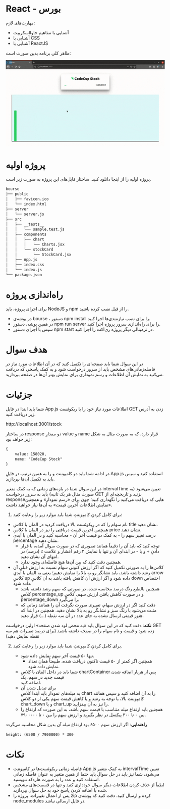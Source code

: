 # React - بورس

مهارت‌های لازم:

-  آشنایی با مفاهیم جاوااسکریپت
-  آشنایی با CSS
-  آشنایی با ReactJS



ظاهر کلی برنامه بدین صورت است:

![](/public/bourse.gif?raw=true)


# پروژه اولیه

پروژه اولیه را از اینجا دانلود کنید. ساختار فایل‌های این پروژه به صورت زیر است.

```
bourse
├── public
│   ├── favicon.ico
│   └── index.html
├── server
│   └── server.js
├── src
│   ├── __tests__
│   │   └── sample.test.js
│   ├── components
│   │   ├── chart
│   │   │   └── Charts.jsx
│   │   └── stockCard
│   │       └── StockCard.jsx
│   ├── App.js
│   ├── index.css
│   └── index.js
└── package.json
```


# راه‌اندازی پروژه

برای اجرای پروژه، باید NodeJS و npm را از قبل نصب کرده باشید.

- در پوشه‌ی bourse ، دستور npm install را برای نصب نیازمندی‌ها اجرا کنید.
- در همین پوشه، دستور npm run server را برای راه‌اندازی سرور پروژه اجرا کنید.
-  سپس با اجرای دستور npm start در ترمینالی دیگر پروژه ری‌اکت را اجرا کنید.


# هدف سوال
در این سوال شما باید صفحه‌ای را تکمیل کنید که در آن اطلاعات مورد نیاز در فاصله‌زمانی‌های مشخص باید از سرور درخواست شود و به کمک پاسخی که دریافت می‌کنید به نمایش آن اطلاعات و رسم نموداری برای نمایش بهتر آن‌ها در صفحه بپردازید.

# جزئیات

شما باید ابتدا در فایل ‍App.js اطلاعات مورد نیاز خود را با ریکوئست GET زدن به آدرس زیر دریافت کنید.

http://localhost:3001/stock

در ساختار response دو مقدارِ value و name قرار دارد، که به صورت مثال به شکل زیر خواهد بود:

```
{
    value: 158020,
    name: "CodeCup Stock" 
}
```



در ادامه شما باید دو کامپوننت <StockCard /> و <Chart /> را به همین ترتیب در فایلِ App.js استفاده کنید و سپس باید به تکمیل آن‌ها بپردازید.

در این سوال شما در بازه‌های زمانی که به کمک متغیر intervalTime تعیین می‌شود (به صورت مثال هر یک ثانیه) باید به سرور درخواست GET بزنید و تاریخچه‌ای از responseهایی که دریافت می‌کنید را نگهداری کنید؛ چون برای «رسم نمودار» و همچنین «نمایش اطلاعات آخرین قیمت» به آن‌ها نیاز خواهید داشت.


1. برای کامل کردنِ کامپوننتِ <StockCard /> شما باید موارد زیر را رعایت کنید:


- نام سهام را که در ریکوئست بالا دریافت کردید در المان با کلاسِ title نشان دهید.
- همچنین آخرین قیمت دریافتی را نیز در المان با کلاسِ price نشان دهید.
- درصد تغییر سهم را - به کمک دو قیمت آخر آن - محاسبه کنید و در المان با آیدیِ percentage نشان دهید.
	- توجه کنید که باید آن را دقیقاً همانند تصویری که در صورت سوال آمده، با قرار دادنِ + و یا - در ابتدای آن و تنها با نمایش ۲ رقم اعشار و علامت ٪ (درصد) در انتهای آن نشان دهید.
	- همچنین دقت کنید که بین آن‌ها هیچ فاصله‌ای وجود ندارد.
- کلاس‌ها را به صورتی تکمیل کنید که اگر ارزش کنونی سهام نسبت به ارزش قبلی آن رشد داشته باشد، باید نشانگر رو به بالا را نمایش دهیم؛ یعنی به المان با آیدیِ arrow کلاسِ up داده شود و اگر ارزش آن کاهش یافته باشد به آن کلاسِ down اختصاص داده شود.
	- همچنین بالطبع رنگ درصد محاسبه شده، در صورتی که سهم رشد داشته باشد کلاسِ percentage_up و در صورت کاهش یافتن ارزش سهم، کلاسِ percentage_down را می‌گیرد.
	- دقت کنید اگر در ارزش سهام، تغییری صورت نگرفت آن را همانند زمانی که مثبت می‌شود با رنگ سبز و نشانگر رو به بالا نشان دهید. همچنین در ابتدا که هنوز قیمتی ارسال نشده به جای عدد در آن سه نقطه (...) قرار دهید.

**نکته**: دقت کنید که در این سوال باید «به محض لود شدن صفحه» اولین درخواست GET زده شود و قیمت و نام سهام را در صفحه داشته باشید (برای درصد تغییرات هم سه نقطه نمایش دهید)

2. برای کامل کردنِ کامپوننتِ <Chart /> شما باید موارد زیر را رعایت کنید. 


   - تنها ۵۰ قیمت آخر سهم نمایش داده شود.
		- همچنین اگر کمتر از ۵۰ قیمت تاکنون دریافت شده، طبیعتاً همان تعداد نمایش داده شود.
   - شما باید در داخل المان با کلاسِ chartContainer پس از هربار اضافه شدن قیمت جدید در سهم، یک <div/> اضافه کنید.
   	- برای تبدیل شدن آن <div/> به میله‌های نمودار باید ابتدا کلاسِ chart را به آن اضافه کنید و سپس همانند کامپوننت بالا، با توجه به رشد و یا کاهش قیمت سهم یکی از دو کلاسِ chart_down و یا chart_up را نیز به آن بیفزایید.
   	- همچنین باید ارتفاع میله متناسب با قیمت سهم باشد، به این صورت که ارتفاع را بین ۰ تا ۳۰۰ پیکسل در نظر بگیرید و ارزش سهم را بین ۰ تا ۷۹۰۰۰۰۰.

**راهنمایی**: اگر ارزش سهم ۶۵۰۰ بود ارتفاع میله آن بدین شکل محاسبه می‌گردد

```height: (6500 / 7900000) * 300```


# نکات

 - فاصله زمانی ریکوئست‌ها در کامپوننت App.js به کمک متغیر intervalTime تعیین می‌شود، شما نیز باید در حل سوال باید حتما از همین متغیر به عنوان فاصله زمانی استفاده کنید و عدد را به صورت هاردکد ننویسید.
 - لطفاً از حذف کردن اطلاعات دیگر سوال خودداری کنید و تنها در قسمت‌های مشخص شده با اضافه کردن پاسخ خود به حل سوال بپردازید.
 - پس از اعمال تغییرات، پروژه را zip کرده و ارسال کنید. دقت کنید که پوشه‌ی node_modules در فایل ارسالی نباشد.
